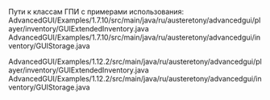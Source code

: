 Пути к классам ГПИ с примерами использования:
AdvancedGUI/Examples/1.7.10/src/main/java/ru/austeretony/advancedgui/player/inventory/GUIExtendedInventory.java 
AdvancedGUI/Examples/1.7.10/src/main/java/ru/austeretony/advancedgui/inventory/GUIStorage.java 

AdvancedGUI/Examples/1.12.2/src/main/java/ru/austeretony/advancedgui/player/inventory/GUIExtendedInventory.java 
AdvancedGUI/Examples/1.12.2/src/main/java/ru/austeretony/advancedgui/inventory/GUIStorage.java 
